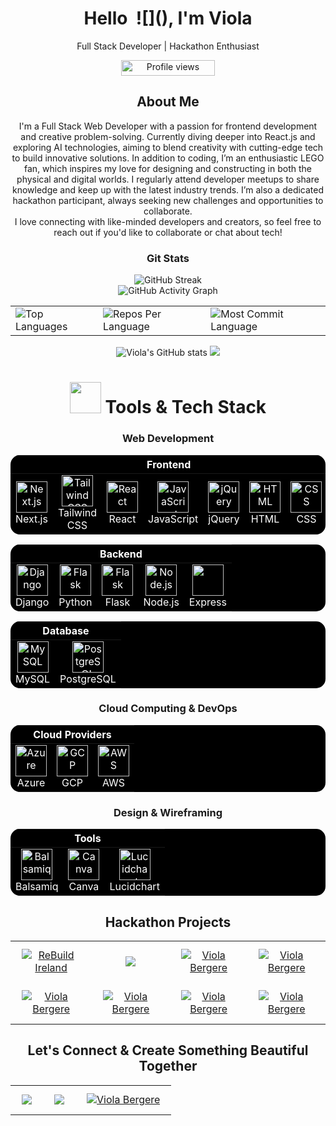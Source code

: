 <h1 align="center">Hello &nbsp;![](), I'm Viola</h1>

<p align="center">
  Full Stack Developer | Hackathon Enthusiast
</p>

<p align="center">
  <img src="https://komarev.com/ghpvc/?username=violaberg&color=green&label=Profile+Views" alt="Profile views" width="150" height="25">
</p>

<h2 align="center">About Me</h2>

<p align="center">
  I'm a Full Stack Web Developer with a passion for frontend development and creative problem-solving. Currently diving deeper into React.js and exploring AI technologies, aiming to blend creativity with cutting-edge tech to build innovative solutions.
In addition to coding, I’m an enthusiastic LEGO fan, which inspires my love for designing and constructing in both the physical and digital worlds. I regularly attend developer meetups to share knowledge and keep up with the latest industry trends. I’m also a dedicated hackathon participant, always seeking new challenges and opportunities to collaborate.<br>
  I love connecting with like-minded developers and creators, so feel free to reach out if you'd like to collaborate or chat about tech!
</p>

<h3 align="center">Git Stats</h3>

<div align="center">
 
  <img src="https://streak-stats.demolab.com/?user=violaberg&theme=highcontrast&hide_border=true" alt="GitHub Streak" />
  <br>
   <img src="https://github-readme-activity-graph.vercel.app/graph?username=violaberg&custom_title=Viola's%20GitHub%20Activity%20Graph&hide_border=true&border_radius=20&bg_color=000000&color=ffa500&line=6cc644&point=6cc644&area_color=000000&title_color=ffa500&area=true" alt="GitHub Activity Graph" />
<br>
<div align="center">
<table>
  <tr>
    <td>
      <img src="https://github-readme-stats.vercel.app/api/top-langs/?username=violaberg&hide=html&hide_border=true&layout=compact&langs_count=8&theme=highcontrast&title_color=ffa500" alt="Top Languages">
    </td>
    <td>
      <img src="https://github-profile-summary-cards.vercel.app/api/cards/repos-per-language?username=violaberg&theme=vision_friendly_dark&hide_border=true&title_color=ffa500" alt="Repos Per Language">
    </td>
    <td>
      <img src="https://github-profile-summary-cards.vercel.app/api/cards/most-commit-language?username=violaberg&theme=vision_friendly_dark&hide_border=true&title_color=ffa500" alt="Most Commit Language">
    </td>
  </tr>
</table>

<img src="https://github-readme-stats.vercel.app/api?username=violaberg&hide_border=true&border_radius=15&title_color=ffa500&show_icons=true&theme=highcontrast" alt="Viola's GitHub stats">

<img src="https://github-profile-summary-cards.vercel.app/api/cards/profile-details?username=violaberg&theme=vision_friendly_dark&hide_border=true">

</div>

<h1 align="center"><img src="https://media2.giphy.com/media/QssGEmpkyEOhBCb7e1/giphy.gif?cid=ecf05e47a0n3gi1bfqntqmob8g9aid1oyj2wr3ds3mg700bl&rid=giphy.gif" width="50px" height="50px"> Tools & Tech Stack</h1>

<h3 align="center">Web Development</h3>

<div align="center">
<table style="background-color: black; color: white; border: none; border-radius: 15px; overflow: hidden;">
  <thead>
    <tr>
      <th colspan="8" align="center" style="color: white;">Frontend</th>
    </tr>
  </thead>
  <tbody>
    <tr>
      <td align="center" style="border: none;">
        <a href="https://nextjs.org/" style="color: white;">
          <img src="https://skillicons.dev/icons?i=nextjs" width="50" height="50" alt="Next.js"/>
        </a>
        <br>Next.js
      </td>
      <td align="center" style="border: none;">
        <a href="https://tailwindcss.com/" style="color: white;">
          <img src="https://cdn.worldvectorlogo.com/logos/tailwindcss.svg" width="50" height="50" alt="Tailwind CSS"/>
        </a>
        <br>Tailwind CSS
      </td>
      <td align="center" style="border: none;">
        <a href="https://reactjs.org/" style="color: white;">
          <img src="https://techstack-generator.vercel.app/react-icon.svg" alt="React" width="50" height="50"/>
        </a>
        <br>React
      </td>
      <td align="center" style="border: none;">
        <a href="https://developer.mozilla.org/en-US/docs/Web/JavaScript" style="color: white;">
          <img src="https://techstack-generator.vercel.app/js-icon.svg" alt="JavaScript" width="50" height="50"/>
        </a>
        <br>JavaScript
      </td>
      <td align="center" style="border: none;">
        <a href="https://jquery.com/" style="color: white;">
          <img src="https://skillicons.dev/icons?i=jquery" width="50" height="50" alt="jQuery"/>
        </a>
        <br>jQuery
      </td>
      <td align="center" style="border: none;">
        <a href="https://developer.mozilla.org/en-US/docs/Web/HTML" style="color: white;">
          <img src="https://cdn.worldvectorlogo.com/logos/html-1.svg" width="50" height="50" alt="HTML"/>
        </a>
        <br>HTML
      </td>
      <td align="center" style="border: none;">
        <a href="https://developer.mozilla.org/en-US/docs/Web/CSS" style="color: white;">
          <img src="https://cdn.worldvectorlogo.com/logos/css-3.svg" width="50" height="50" alt="CSS"/>
        </a>
        <br>CSS
      </td>
    </tr>
  </tbody>
</table>
</div>

<div align="center">
<table style="background-color: black; color: white; border: none; border-radius: 15px; overflow: hidden;">
  <thead>
    <tr>
      <th colspan="5" align="center" style="color: white;">Backend</th>
    </tr>
  </thead>
  <tbody>
    <tr>
      <td align="center" style="border: none;">
        <img src="https://techstack-generator.vercel.app/django-icon.svg" width="50" height="50" alt="Django"/><br>Django
      </td>
      <td align="center" style="border: none;">
        <img src="https://skillicons.dev/icons?i=python" width="50" height="50" alt="Flask"/><br>Python
      </td>
      <td align="center" style="border: none;">
        <img src="https://skillicons.dev/icons?i=flask" width="50" height="50" alt="Flask"/><br>Flask
      </td>
      <td align="center" style="border: none;">
        <img src="https://cdn.worldvectorlogo.com/logos/nodejs-icon.svg" width="50" height="50" alt="Node.js"/><br>Node.js
      </td>
      <td align="center" style="border: none;">
        <img src="https://skillicons.dev/icons?i=express" width="50" height="50"/><br>Express
      </td>
    </tr>
  </tbody>
</table>
</div>

<div align="center">
<table style="background-color: black; color: white; border: none; border-radius: 15px; overflow: hidden;">
  <thead>
    <tr>
      <th colspan="4" align="center" style="color: white;">Database</th>
    </tr>
  </thead>
  <tbody>
    <tr>
      <td align="center" style="border: none;">
        <img src="https://techstack-generator.vercel.app/mysql-icon.svg" alt="MySQL" width="50" height="50"/><br>MySQL
      </td>
      <td align="center" style="border: none;">
        <img src="https://skillicons.dev/icons?i=postgresql" alt="PostgreSQL" width="50" height="50"/><br>PostgreSQL
      </td>
    </tr>
  </tbody>
</table>
</div>

<h3 align="center">Cloud Computing & DevOps</h3>

<div align="center">
<table style="background-color: black; color: white; border: none; border-radius: 15px; overflow: hidden;">
  <thead>
    <tr>
      <th colspan="3" align="center" style="color: white;">Cloud Providers</th>
    </tr>
  </thead>
  <tbody>
    <tr>
      <td align="center" style="border: none;">
        <img src="https://skillicons.dev/icons?i=azure" alt="Azure" width="50" height="50"/><br>Azure
      </td>
      <td align="center" style="border: none;">
        <img src="https://skillicons.dev/icons?i=gcp" alt="GCP" width="50" height="50"/><br>GCP
      </td>
      <td align="center" style="border: none;">
        <img src="https://techstack-generator.vercel.app/aws-icon.svg" alt="AWS" width="50" height="50"/><br>AWS
      </td>
    </tr>
  </tbody>
</table>
</div>

<h3 align="center">Design & Wireframing</h3>

<div align="center">
<table style="background-color: black; color: white; border: none; border-radius: 15px; overflow: hidden;">
  <thead>
    <tr>
      <th colspan="3" align="center" style="color: white;">Tools</th>
    </tr>
  </thead>
  <tbody>
    <tr>
      <td align="center" style="border: none;">
        <img src="" alt="Balsamiq" width="50" height="50"/><br>Balsamiq
      </td>
      <td align="center" style="border: none;">
        <img src="" alt="Canva" width="50" height="50"/><br>Canva
      </td>
      <td align="center" style="border: none;">
        <img src="" alt="Lucidchart" width="50" height="50"/><br>Lucidchart
      </td>
    </tr>
  </tbody>
</table>
</div>

<h2 align="center">Hackathon Projects</h2>

<table align="center">
  <tr>
    <td align="center">
      <a href="https://bentos.jkominovic.dev/api/v1/bento-cards?url=https%3A%2F%2Fgithub.com%2Fviolaberg%2Frebuild-ireland-frontend&subtitle=ReBuild+Ireland&size=square" target="_blank">
        <img src="https://bentos.jkominovic.dev/api/v1/bento-cards?url=https%3A%2F%2Fgithub.com%2Fviolaberg%2Frebuild-ireland-frontend&subtitle=ReBuild+Ireland&size=square" alt="ReBuild Ireland" style="margin: 10px;">
      </a>
    </td>
    <td align="center">
      <a href="https://bentos.jkominovic.dev/api/v1/bento-cards?url=https%3A%2F%2Fgithub.com%2Fviolaberg%2Fstar-wars-hackathon-2024-ireland-frontend&subtitle=Inner+Force&size=square" target="_blank">
        <img src="https://bentos.jkominovic.dev/api/v1/bento-cards?url=https%3A%2F%2Fgithub.com%2Fviolaberg%2Fstar-wars-hackathon-2024-ireland-frontend&subtitle=Inner+Force&size=square" style="margin: 10px;">
      </a>
    </td>
    <td align="center">
      <a href="https://bentos.jkominovic.dev/api/v1/bento-cards?url=https%3A%2F%2Fgithub.com%2Fviolaberg%2Finfinity-health-hub&subtitle=Infinity+Health+Hub&size=square" target="_blank">
        <img src="https://bentos.jkominovic.dev/api/v1/bento-cards?url=https%3A%2F%2Fgithub.com%2Fviolaberg%2Finfinity-health-hub&subtitle=Infinity+Health+Hub&size=square" alt="Viola Bergere" style="margin: 10px;">
      </a>
    </td>
    <td align="center">
      <a href="https://bentos.jkominovic.dev/api/v1/bento-cards?url=https%3A%2F%2Fgithub.com%2Fviolaberg%2Fvalentine-ventures&subtitle=Valentine+Ventures&size=square" target="_blank">
        <img src="https://bentos.jkominovic.dev/api/v1/bento-cards?url=https%3A%2F%2Fgithub.com%2Fviolaberg%2Fvalentine-ventures&subtitle=Valentine+Ventures&size=square" alt="Viola Bergere" style="margin: 10px;">
      </a>
    </td>
  </tr>
  <tr>
    <td align="center">
      <a href="https://bentos.jkominovic.dev/api/v1/bento-cards?url=https%3A%2F%2Fgithub.com%2Fviolaberg%2Fnew-years-countdown&subtitle=Loading+2024...&size=square" target="_blank">
        <img src="https://bentos.jkominovic.dev/api/v1/bento-cards?url=https%3A%2F%2Fgithub.com%2Fviolaberg%2Fnew-years-countdown&subtitle=Loading+2024...&size=square" alt="Viola Bergere" style="margin: 10px;">
      </a>
    </td>
    <td align="center">
      <a href="https://bentos.jkominovic.dev/api/v1/bento-cards?url=https%3A%2F%2Fgithub.com%2Fviolaberg%2Flucky13&subtitle=The+Scaaaaary+Life+of+Coders&size=square" target="_blank">
        <img src="https://bentos.jkominovic.dev/api/v1/bento-cards?url=https%3A%2F%2Fgithub.com%2Fviolaberg%2Flucky13&subtitle=The+Scaaaaary+Life+of+Coders&size=square" alt="Viola Bergere" style="margin: 10px;">
      </a>
    </td>
    <td align="center">
      <a href="https://bentos.jkominovic.dev/api/v1/bento-cards?url=https%3A%2F%2Fgithub.com%2Fviolaberg%2Flucky13&subtitle=The+Scaaaaary+Life+of+Coders&size=square" target="_blank">
        <img src="https://bentos.jkominovic.dev/api/v1/bento-cards?url=https%3A%2F%2Fgithub.com%2Fviolaberg%2Flucky13&subtitle=The+Scaaaaary+Life+of+Coders&size=square" alt="Viola Bergere" style="margin: 10px;">
      </a>
    </td>
    <td align="center">
      <a href="https://bentos.jkominovic.dev/api/v1/bento-cards?url=https%3A%2F%2Fgithub.com%2Fviolaberg%2Fgreenways&subtitle=Greenways&size=square" target="_blank">
        <img src="https://bentos.jkominovic.dev/api/v1/bento-cards?url=https%3A%2F%2Fgithub.com%2Fviolaberg%2Fgreenways&subtitle=Greenways&size=square" alt="Viola Bergere" style="margin: 10px;">
      </a>
    </td>
  </tr>
</table>

<h2 align="center">Let's Connect & Create Something Beautiful Together</h2>

<table align="center">
  <tr>
    <td colspan="3" align="center">
      <a href="https://bentos.jkominovic.dev/api/v1/bento-cards?url=https%3A%2F%2Fwww.linkedin.com%2Fin%2Fviola-bergere%2F&subtitle=Viola+Bergere&size=square" target="_blank">
        <img src="https://bentos.jkominovic.dev/api/v1/bento-cards?url=https%3A%2F%2Fwww.linkedin.com%2Fin%2Fviola-bergere%2F&subtitle=Viola+Bergere&size=square" style="margin: 10px;">
      </a>
    </td>
    <td align="center">
      <a href="https://bentos.jkominovic.dev/api/v1/bento-cards?url=https%3A%2F%2Fgithub.com%2Fviolaberg&subtitle=Viola+Bergere&size=square" target="_blank">
        <img src="https://bentos.jkominovic.dev/api/v1/bento-cards?url=https%3A%2F%2Fgithub.com%2Fviolaberg&subtitle=Viola+Bergere&size=square" style="margin: 10px;">
      </a>
    </td>
    <td align="center">
      <a href="mailto:viola.bergere@gmail.com" target="_blank">
        <img src="https://bentos.jkominovic.dev/api/v1/bento-cards?url=viola.bergere%40gmail.com&subtitle=Viola+Bergere&size=square" alt="Viola Bergere" style="margin: 10px;">
      </a>
    </td>
  </tr>
</table>
